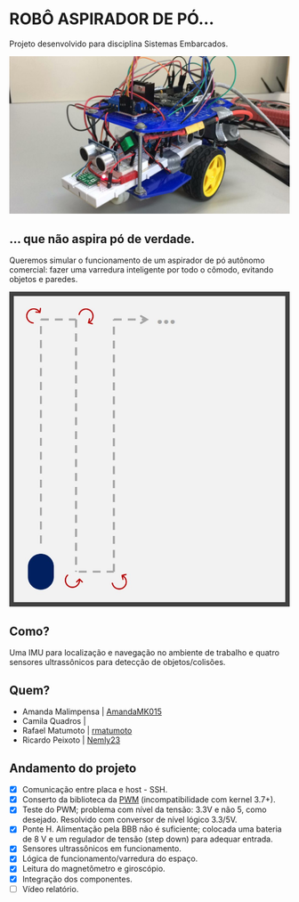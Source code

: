 # ROBÔ ASPIRADOR DE PÓ...

Projeto desenvolvido para disciplina Sistemas Embarcados.

![O robô](/imagens/robo.jpeg)

## ... que não aspira pó de verdade.
Queremos simular o funcionamento de um aspirador de pó autônomo comercial: fazer uma varredura inteligente por todo o cômodo, evitando objetos e paredes.

![Varredura](/imagens/funcionamento.jpg)

## Como?
Uma IMU para localização e navegação no ambiente de trabalho e quatro sensores ultrassônicos para detecção de objetos/colisões.

## Quem?

* Amanda Malimpensa | [AmandaMK015](AmandaMK015)
* Camila Quadros | []()
* Rafael Matumoto | [rmatumoto](https://github.com/rmatumoto)
* Ricardo Peixoto | [Nemly23](https://github.com/Nemly23)

## Andamento do projeto

- [x] Comunicação entre placa e host - SSH.
- [x] Conserto da biblioteca da [PWM](https://github.com/yigityuce/BlackLib) (incompatibilidade com kernel 3.7+).
- [x] Teste do PWM; problema com nível da tensão: 3.3V e não 5, como desejado. Resolvido com conversor de nível lógico 3.3/5V.
- [x] Ponte H. Alimentação pela BBB não é suficiente; colocada uma bateria de 8 V e um regulador de tensão (step down) para adequar entrada.
- [x] Sensores ultrassônicos em funcionamento. 
- [x] Lógica de funcionamento/varredura do espaço.
- [x] Leitura do magnetômetro e giroscópio.
- [x] Integração dos componentes.
- [ ] Vídeo relatório.

